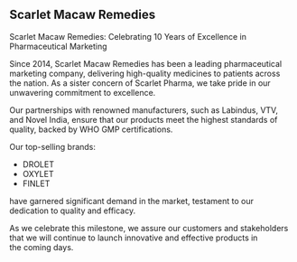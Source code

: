 ## Scarlet Macaw Remedies

Scarlet Macaw Remedies: Celebrating 10 Years of Excellence in Pharmaceutical Marketing

Since 2014, Scarlet Macaw Remedies has been a leading pharmaceutical marketing company, delivering high-quality medicines to patients across the nation. As a sister concern of Scarlet Pharma, we take pride in our unwavering commitment to excellence.

Our partnerships with renowned manufacturers, such as Labindus, VTV, and Novel India, ensure that our products meet the highest standards of quality, backed by WHO GMP certifications.

Our top-selling brands:

- DROLET
- OXYLET
- FINLET

have garnered significant demand in the market, testament to our dedication to quality and efficacy.

As we celebrate this milestone, we assure our customers and stakeholders that we will continue to launch innovative and effective products in the coming days.
